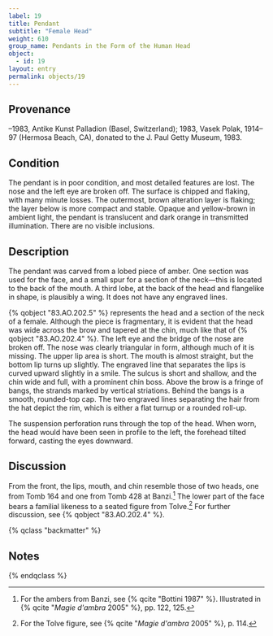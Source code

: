 ```yaml
---
label: 19
title: Pendant
subtitle: "Female Head"
weight: 610
group_name: Pendants in the Form of the Human Head
object:
  - id: 19
layout: entry
permalink: objects/19
---
```


## Provenance

–1983, Antike Kunst Palladion (Basel, Switzerland); 1983, Vasek Polak, 1914–97 (Hermosa Beach, CA), donated to the J. Paul Getty Museum, 1983.

## Condition

The pendant is in poor condition, and most detailed features are lost. The nose and the left eye are broken off. The surface is chipped and flaking, with many minute losses. The outermost, brown alteration layer is flaking; the layer below is more compact and stable. Opaque and yellow-brown in ambient light, the pendant is translucent and dark orange in transmitted illumination. There are no visible inclusions.

## Description

The pendant was carved from a lobed piece of amber. One section was used for the face, and a small spur for a section of the neck—this is located to the back of the mouth. A third lobe, at the back of the head and flangelike in shape, is plausibly a wing. It does not have any engraved lines.

{% qobject "83.AO.202.5" %} represents the head and a section of the neck of a female. Although the piece is fragmentary, it is evident that the head was wide across the brow and tapered at the chin, much like that of {% qobject "83.AO.202.4" %}. The left eye and the bridge of the nose are broken off. The nose was clearly triangular in form, although much of it is missing. The upper lip area is short. The mouth is almost straight, but the bottom lip turns up slightly. The engraved line that separates the lips is curved upward slightly in a smile. The sulcus is short and shallow, and the chin wide and full, with a prominent chin boss. Above the brow is a fringe of bangs, the strands marked by vertical striations. Behind the bangs is a smooth, rounded-top cap. The two engraved lines separating the hair from the hat depict the rim, which is either a flat turnup or a rounded roll-up.

The suspension perforation runs through the top of the head. When worn, the head would have been seen in profile to the left, the forehead tilted forward, casting the eyes downward.

## Discussion

From the front, the lips, mouth, and chin resemble those of two heads, one from Tomb 164 and one from Tomb 428 at Banzi.[^1] The lower part of the face bears a familial likeness to a seated figure from Tolve.[^2] For further discussion, see {% qobject "83.AO.202.4" %}.

{% qclass "backmatter" %}
## Notes
{% endqclass %}

[^1]: For the ambers from Banzi, see {% qcite "Bottini 1987" %}. Illustrated in {% qcite "*Magie d'ambra* 2005" %}, pp. 122, 125.

[^2]: For the Tolve figure, see {% qcite "*Magie d'ambra* 2005" %}, p. 114.
